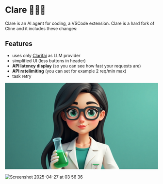 # Clare 👩🏻‍🔬
Clare is an AI agent for coding, a VSCode extension.
Clare is a hard fork of Cline and it includes these changes:

## Features
- uses only [Clarifai](https://clarifai.com) as LLM provider
- simplified UI (less buttons in header)
- **API latency display** (so you can see how fast your requests are)
- **API ratelimiting** (you can set for example 2 req/min max)
- task retry


![](./docs/clare.jpg)


<img width="1066" alt="Screenshot 2025-04-27 at 03 56 36" src="https://github.com/user-attachments/assets/1e0f2344-b217-4c4b-8de9-0ed8024babea" />
